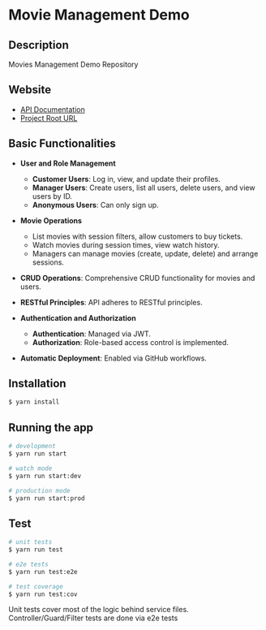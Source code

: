# Movie Management Demo

## Description

Movies Management Demo Repository

## Website

- [API Documentation](https://movie-management-demo.onrender.com/api)
- [Project Root URL](https://movie-management-demo.onrender.com)

## Basic Functionalities

- **User and Role Management**
  - **Customer Users**: Log in, view, and update their profiles.
  - **Manager Users**: Create users, list all users, delete users, and view users by ID.
  - **Anonymous Users**: Can only sign up.

- **Movie Operations**
  - List movies with session filters, allow customers to buy tickets.
  - Watch movies during session times, view watch history.
  - Managers can manage movies (create, update, delete) and arrange sessions.

- **CRUD Operations**: Comprehensive CRUD functionality for movies and users.

- **RESTful Principles**: API adheres to RESTful principles.

- **Authentication and Authorization**
  - **Authentication**: Managed via JWT.
  - **Authorization**: Role-based access control is implemented.

- **Automatic Deployment**: Enabled via GitHub workflows.

## Installation

```bash
$ yarn install
```

## Running the app

```bash
# development
$ yarn run start

# watch mode
$ yarn run start:dev

# production mode
$ yarn run start:prod
```

## Test

```bash
# unit tests
$ yarn run test

# e2e tests
$ yarn run test:e2e

# test coverage
$ yarn run test:cov
```

Unit tests cover most of the logic behind service files.
Controller/Guard/Filter tests are done via e2e tests
